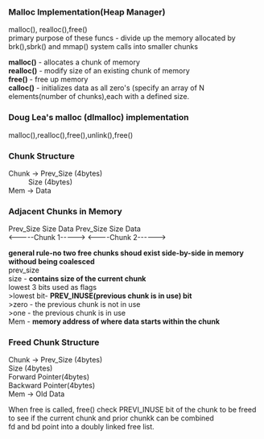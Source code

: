 ### Malloc Implementation(Heap Manager)
<p> malloc(), realloc(),free() <br>
primary purpose of these funcs - divide up the memory allocated by brk(),sbrk() and mmap() system calls into smaller chunks <br>
 
**malloc()** - allocates a chunk of memory <br>
**realloc()** - modify size of an existing chunk of memory <br>
**free()** - free up memory <br>
**calloc()** - initializes data as all zero's (specify an array of N elements(number of chunks),each with a defined size. 
</p>

### Doug Lea's malloc (dlmalloc) implementation 
malloc(),realloc(),free(),unlink(),free() <br> 
 
### Chunk Structure  
<p>Chunk ->  Prev_Size (4bytes)  <br>
&nbsp;&nbsp;&nbsp;&nbsp;&nbsp;&nbsp;&nbsp;&nbsp;&nbsp; Size      (4bytes)  <br>
   Mem   ->  Data                <br>
</p>

### Adjacent Chunks in Memory 
Prev_Size Size Data Prev_Size Size Data <br>
<-----Chunk 1-----> <----Chunk 2------> <br>

**general rule-no two free chunks shoud exist side-by-side in memory withoud being coalesced** <br>
prev_size <br>
size - **contains size of the current chunk** <br>
        lowest 3 bits used as flags <br> 
        >lowest bit- **PREV_INUSE(previous chunk is in use) bit** <br>
        >zero - the previous chunk is not in use <br>
        >one - the previous chunk is in use <br> 
 Mem - **memory address of where data starts within the chunk**  <br>


### Freed Chunk Structure
<p>Chunk ->  Prev_Size (4bytes)  <br>
             Size      (4bytes)  <br>
             Forward Pointer(4bytes) <br>
             Backward Pointer(4bytes) <br>
   Mem   ->  Old Data                <br>
</p>
 When free is called, free() check PREVI_INUSE bit of the chunk to be freed to see if the current chunk and prior chunkk can be combined<br>
 fd and bd point into a doubly linked free list. 
 









